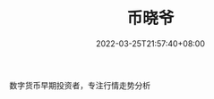 ﻿---
weight: 
title: "币晓爷"
description: "数字货币早期投资者，专注行情走势分析"
date: 2022-03-25T21:57:40+08:00
lastmod: 2022-03-25T16:45:40+08:00
draft: false
authors: ["Metabd"]
featuredImage: "bixiaoye.jpg"
link: ""
tags: ["微信公众号","币晓爷"]
categories: ["navigation"]
navigation: ["微信公众号"]
lightgallery: true
toc: true
pinned: false
recommend: false
recommend1: false
---
数字货币早期投资者，专注行情走势分析
